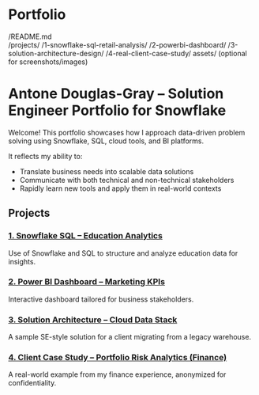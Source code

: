 # Portfolio

/README.md  
/projects/
  /1-snowflake-sql-retail-analysis/
  /2-powerbi-dashboard/
  /3-solution-architecture-design/
  /4-real-client-case-study/
assets/ (optional for screenshots/images)


# Antone Douglas-Gray – Solution Engineer Portfolio for Snowflake

Welcome! This portfolio showcases how I approach data-driven problem solving using Snowflake, SQL, cloud tools, and BI platforms.

It reflects my ability to:
- Translate business needs into scalable data solutions
- Communicate with both technical and non-technical stakeholders
- Rapidly learn new tools and apply them in real-world contexts

## Projects

### [1. Snowflake SQL – Education Analytics](projects/1-snowflake-sql-education-analysis)
Use of Snowflake and SQL to structure and analyze education data for insights.

### [2. Power BI Dashboard – Marketing KPIs](projects/2-powerbi-dashboard)
Interactive dashboard tailored for business stakeholders.

### [3. Solution Architecture – Cloud Data Stack](projects/3-solution-architecture-design)
A sample SE-style solution for a client migrating from a legacy warehouse.

### [4. Client Case Study – Portfolio Risk Analytics (Finance)](projects/4-real-client-case-study)
A real-world example from my finance experience, anonymized for confidentiality.
